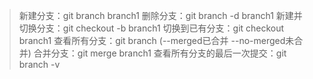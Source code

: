 >新建分支：git branch branch1
>删除分支：git branch -d branch1
>新建并切换分支：git checkout -b branch1
>切换到已有分支：git checkout branch1
>查看所有分支：git branch (--merged已合并  --no-merged未合并)
>合并分支：git merge branch1
>查看所有分支的最后一次提交：git branch -v